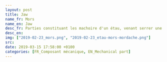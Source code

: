 ```yaml
---
layout: post
title: Jaw
name_fr: Mors
name_en: Jaw
desc_fr: Parties constituant les machoire d'un étau, venant serrer une pièce.
desc_en: 
img: ["2019-02-23_mors.png", "2019-02-23_etau-mors-mordache.png"]
src: 
date: 2019-03-15 17:58:00 +0100
categories: [FR_Composant mécanique, EN_Mechanical part]
---
```

